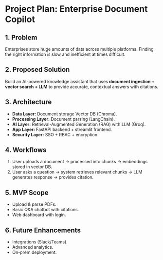 # Project Plan: Enterprise Document Copilot

## 1. Problem
Enterprises store huge amounts of data across multiple platforms. Finding the right information is slow and inefficient at times difficult.  

## 2. Proposed Solution
Build an AI-powered knowledge assistant that uses **document ingestion + vector search + LLM** to provide accurate, contextual answers with citations.  

## 3. Architecture
- **Data Layer:** Document storage Vector DB (Chroma).  
- **Processing Layer:** Document parsing (LangChain).  
- **AI Layer:** Retrieval-Augmented Generation (RAG) with LLM (Groq).  
- **App Layer:** FastAPI backend + streamlit frontend.  
- **Security Layer:** SSO + RBAC + encryption.  

## 4. Workflows
1. User uploads a document → processed into chunks → embeddings stored in vector DB.  
2. User asks a question → system retrieves relevant chunks → LLM generates response → provides citation.  

## 5. MVP Scope
- Upload & parse PDFs.  
- Basic Q&A chatbot with citations.  
- Web dashboard with login.  

## 6. Future Enhancements
- Integrations (Slack/Teams).  
- Advanced analytics.  
- On-prem deployment.  
